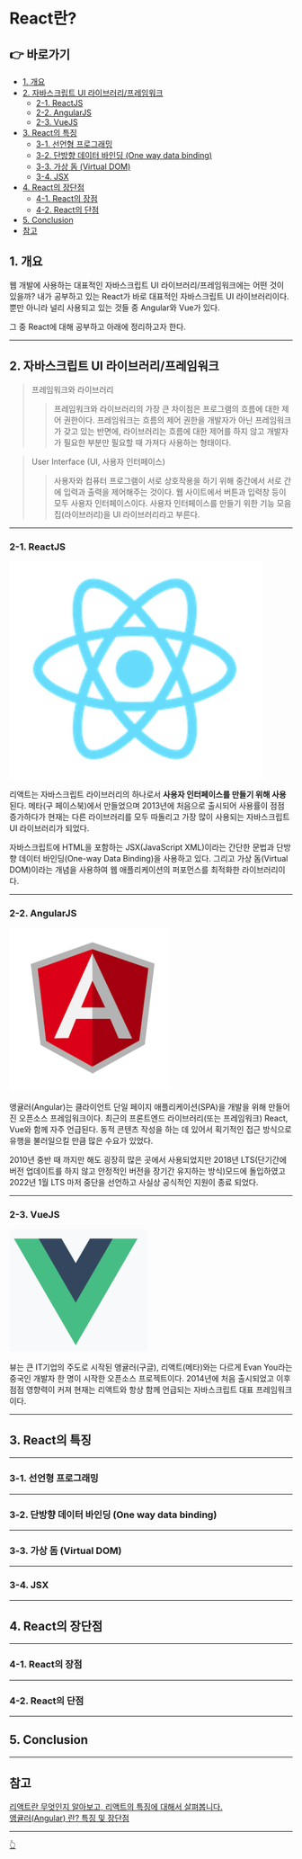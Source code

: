 # React란?

## 👉 바로가기

- [1. 개요](#1-개요)
- [2. 자바스크립트 UI 라이브러리/프레임워크](#2-자바스크립트-ui-라이브러리프레임워크)
  - [2-1. ReactJS](#2-1-reactjs)
  - [2-2. AngularJS](#2-2-angularjs)
  - [2-3. VueJS](#2-3-vuejs)
- [3. React의 특징](#3-react의-특징)
  - [3-1. 선언형 프로그래밍](#3-1-선언형-프로그래밍)
  - [3-2. 단방향 데이터 바인딩 (One way data binding)](#3-2-단방향-데이터-바인딩-one-way-data-binding)
  - [3-3. 가상 돔 (Virtual DOM)](#3-3-가상-돔-virtual-dom)
  - [3-4. JSX](#3-4-jsx)
- [4. React의 장단점](#4-react의-장단점)
  - [4-1. React의 장점](#4-1-react의-장점)
  - [4-2. React의 단점](#4-2-react의-단점)
- [5. Conclusion](#5-conclusion)
- [참고](#참고)

## 1. 개요

웹 개발에 사용하는 대표적인 자바스크립트 UI 라이브러리/프레임워크에는 어떤 것이 있을까? 내가 공부하고 있는 React가 바로 대표적인 자바스크립트 UI 라이브러리이다. 뿐만 아니라 널리 사용되고 있는 것들 중 Angular와 Vue가 있다.

그 중 React에 대해 공부하고 아래에 정리하고자 한다.

---

## 2. 자바스크립트 UI 라이브러리/프레임워크

> 프레임워크와 라이브러리
>
> > 프레임워크와 라이브러리의 가장 큰 차이점은 프로그램의 흐름에 대한 제어 권한이다. 프레임워크는 흐름의 제어 권한을 개발자가 아닌 프레임워크가 갖고 있는 반면에, 라이브러리는 흐름에 대한 제어를 하지 않고 개발자가 필요한 부분만 필요할 때 가져다 사용하는 형태이다.

> User Interface (UI, 사용자 인터페이스)
>
> > 사용자와 컴퓨터 프로그램이 서로 상호작용을 하기 위해 중간에서 서로 간에 입력과 출력을 제어해주는 것이다. 웹 사이트에서 버튼과 입력창 등이 모두 사용자 인터페이스이다. 사용자 인터페이스를 만들기 위한 기능 모음집(라이브러리)을 UI 라이브러리라고 부른다.

---

### 2-1. ReactJS

![React](../image/React/WhatIsReact/React.png)

리액트는 자바스크립트 라이브러리의 하나로서 **사용자 인터페이스를 만들기 위해 사용**된다. 메타(구 페이스북)에서 만들었으며 2013년에 처음으로 출시되어 사용률이 점점 증가하다가 현재는 다른 라이브러리를 모두 따돌리고 가장 많이 사용되는 자바스크립트 UI 라이브러리가 되었다.

자바스크립트에 HTML을 포함하는 JSX(JavaScript XML)이라는 간단한 문법과 단방향 데이터 바인딩(One-way Data Binding)을 사용하고 있다. 그리고 가상 돔(Virtual DOM)이라는 개념을 사용하여 웹 애플리케이션의 퍼포먼스를 최적화한 라이브러리이다.

---

### 2-2. AngularJS

![Angular](../image/React/WhatIsReact/Angular.png)

앵귤러(Angular)는 클라이언트 단일 페이지 애플리케이션(SPA)을 개발을 위해 만들어진 오픈소스 프레임워크이다. 최근의 프론트엔드 라이브러리(또는 프레임워크) React, Vue와 함께 자주 언급된다. 동적 콘텐츠 작성을 하는 데 있어서 획기적인 접근 방식으로 유행을 불러일으킬 만큼 많은 수요가 있었다.

2010년 중반 때 까지만 해도 굉장히 많은 곳에서 사용되었지만 2018년 LTS(단기간에 버전 업데이트를 하지 않고 안정적인 버전을 장기간 유지하는 방식)모드에 돌입하였고 2022년 1월 LTS 마저 중단을 선언하고 사실상 공식적인 지원이 종료 되었다.

---

### 2-3. VueJS

![Vue](../image/React/WhatIsReact/Vue.png)

뷰는 큰 IT기업의 주도로 시작된 앵귤러(구글), 리액트(메타)와는 다르게 Evan You라는 중국인 개발자 한 명이 시작한 오픈소스 프로젝트이다. 2014년에 처음 출시되었고 이후 점점 영향력이 커져 현재는 리액트와 항상 함께 언급되는 자바스크립트 대표 프레임워크이다.

---

## 3. React의 특징

---

### 3-1. 선언형 프로그래밍

---

### 3-2. 단방향 데이터 바인딩 (One way data binding)

---

### 3-3. 가상 돔 (Virtual DOM)

---

### 3-4. JSX

---

## 4. React의 장단점

---

### 4-1. React의 장점

---

### 4-2. React의 단점

---

## 5. Conclusion

---

## 참고

[리액트란 무엇인지 알아보고, 리액트의 특징에 대해서 살펴봅니다.](https://dev-yakuza.posstree.com/ko/react/create-react-app/react/)  
[앵귤러(Angular) 란? 특징 및 장단점](https://paperblock.tistory.com/52)

---

[👆](#react란)
